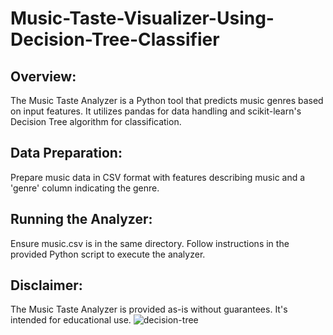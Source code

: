 # Music-Taste-Visualizer-Using-Decision-Tree-Classifier
## Overview:
The Music Taste Analyzer is a Python tool that predicts music genres based on input features. It utilizes pandas for data handling and scikit-learn's Decision Tree algorithm for classification.

## Data Preparation:
Prepare music data in CSV format with features describing music and a 'genre' column indicating the genre.
## Running the Analyzer:
Ensure music.csv is in the same directory.
Follow instructions in the provided Python script to execute the analyzer.
## Disclaimer:
The Music Taste Analyzer is provided as-is without guarantees. It's intended for educational use.
![decision-tree](https://github.com/aerraj/musicviz/assets/61013804/3395d1b1-06db-473a-a9a9-c622463401ab)
